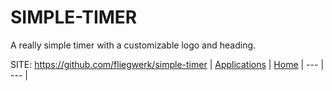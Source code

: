 # SIMPLE-TIMER

 A really simple timer with a customizable logo and heading.

 SITE: https://github.com/fliegwerk/simple-timer
 | [Applications](https://portable-linux-apps.github.io/apps.html) | [Home](https://portable-linux-apps.github.io)
 | --- | --- |
